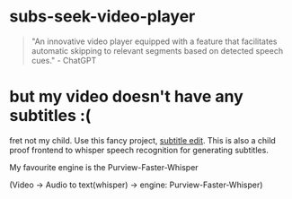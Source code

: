 # subs-seek-video-player
> "An innovative video player equipped with a feature that facilitates automatic skipping to relevant segments based on detected speech cues." - ChatGPT


# but my video doesn't have any subtitles :(

fret not my child. Use this fancy project, [subtitle edit](https://github.com/SubtitleEdit/subtitleedit). This is also a child proof frontend to whisper speech recognition for generating subtitles.

My favourite engine is the Purview-Faster-Whisper

(Video -> Audio to text(whisper) -> engine: Purview-Faster-Whisper)

